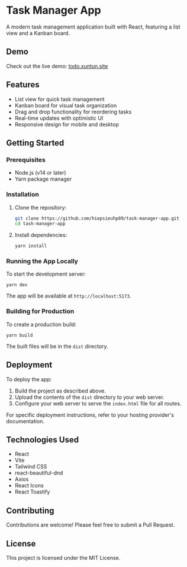 # Task Manager App

A modern task management application built with React, featuring a list view and a Kanban board.

## Demo

Check out the live demo: [todo.xuntun.site](https://todo.xuntun.site)

## Features

- List view for quick task management
- Kanban board for visual task organization
- Drag and drop functionality for reordering tasks
- Real-time updates with optimistic UI
- Responsive design for mobile and desktop

## Getting Started

### Prerequisites

- Node.js (v14 or later)
- Yarn package manager

### Installation

1. Clone the repository:
   ```bash
   git clone https://github.com/hiepsieuhp89/task-manager-app.git
   cd task-manager-app
   ```

2. Install dependencies:
   ```bash
   yarn install
   ```

### Running the App Locally

To start the development server:

```
yarn dev
```

The app will be available at `http://localhost:5173`.

### Building for Production

To create a production build:

```
yarn build
```

The built files will be in the `dist` directory.

## Deployment

To deploy the app:

1. Build the project as described above.
2. Upload the contents of the `dist` directory to your web server.
3. Configure your web server to serve the `index.html` file for all routes.

For specific deployment instructions, refer to your hosting provider's documentation.

## Technologies Used

- React
- Vite
- Tailwind CSS
- react-beautiful-dnd
- Axios
- React Icons
- React Toastify

## Contributing

Contributions are welcome! Please feel free to submit a Pull Request.

## License

This project is licensed under the MIT License.
